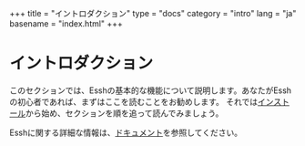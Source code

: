 +++
title = "イントロダクション"
type = "docs"
category = "intro"
lang = "ja"
basename = "index.html"
+++

# イントロダクション

このセクションでは、Esshの基本的な機能について説明します。あなたがEsshの初心者であれば、まずはここを読むことをお勧めします。 それでは[インストール](installation.html)から始め、セクションを順を追って読んでみましょう。

Esshに関する詳細な情報は、[ドキュメント](/essh/docs/ja/index.html)を参照してください。
